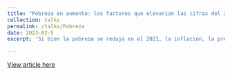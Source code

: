 ```yaml
---
title: "Pobreza en aumento: los factores que elevarían las cifras del 2022"
collection: talks
permalink: /talks/Pobreza
date: 2023-02-5
excerpt: 'Si bien la pobreza se redujo en el 2021, la inflación, la precarización del empleo, la crisis del agro y el desabastecimiento por las protestas sociales plantean un escenario adverso para el resultado del 2022.'

---
```


[View article here](https://semanaeconomica.com/economia-finanzas/macroeconomia/pobreza-en-aumento)
